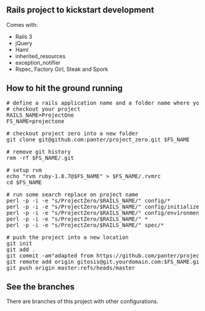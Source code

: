 ## Rails project to kickstart development

Comes with:

 * Rails 3
 * jQuery
 * Haml
 * inherited_resources
 * exception_notifier
 * Rspec, Factory Girl, Steak and Spork

## How to hit the ground running

<pre>
# define a rails application name and a folder name where you want to 
# checkout your project
RAILS_NAME=ProjectOne
FS_NAME=projectone

# checkout project zero into a new folder
git clone git@github.com:panter/project_zero.git $FS_NAME

# remove git history
rem -rf $FS_NAME/.git

# setup rvm
echo "rvm ruby-1.8.7@$FS_NAME" > $FS_NAME/.rvmrc
cd $FS_NAME

# run some search replace on project name
perl -p -i -e "s/ProjectZero/$RAILS_NAME/" config/*
perl -p -i -e "s/ProjectZero/$RAILS_NAME/" config/initializers/*
perl -p -i -e "s/ProjectZero/$RAILS_NAME/" config/environments/*
perl -p -i -e "s/ProjectZero/$RAILS_NAME/" *
perl -p -i -e "s/ProjectZero/$RAILS_NAME/" spec/*

# push the project into a new location
git init
git add .
git commit -am"adapted from https://github.com/panter/project_zero"
git remote add origin gitosis@git.yourdomain.com:$FS_NAME.git
git push origin master:refs/heads/master
</pre>


## See the branches

There are branches of this project with other configurations.

